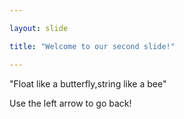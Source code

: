 ```yaml
---

layout: slide

title: "Welcome to our second slide!"

---
```


"Float like a butterfly,string like a bee"

Use the left arrow to go back!
